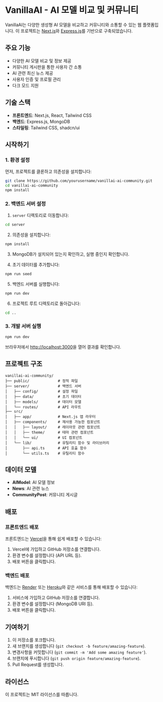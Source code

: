 # VanillaAI - AI 모델 비교 및 커뮤니티

VanillaAI는 다양한 생성형 AI 모델을 비교하고 커뮤니티와 소통할 수 있는 웹 플랫폼입니다. 이 프로젝트는 [Next.js](https://nextjs.org)와 [Express.js](https://expressjs.com)를 기반으로 구축되었습니다.

## 주요 기능

- 다양한 AI 모델 비교 및 정보 제공
- 커뮤니티 게시판을 통한 사용자 간 소통
- AI 관련 최신 뉴스 제공
- 사용자 인증 및 프로필 관리
- 다크 모드 지원

## 기술 스택

- **프론트엔드**: Next.js, React, Tailwind CSS
- **백엔드**: Express.js, MongoDB
- **스타일링**: Tailwind CSS, shadcn/ui

## 시작하기

### 1. 환경 설정

먼저, 프로젝트를 클론하고 의존성을 설치합니다:

```bash
git clone https://github.com/yourusername/vanillai-ai-community.git
cd vanillai-ai-community
npm install
```

### 2. 백엔드 서버 설정

1. `server` 디렉토리로 이동합니다:

```bash
cd server
```

2. 의존성을 설치합니다:

```bash
npm install
```

3. MongoDB가 설치되어 있는지 확인하고, 실행 중인지 확인합니다.

4. 초기 데이터를 추가합니다:

```bash
npm run seed
```

5. 백엔드 서버를 실행합니다:

```bash
npm run dev
```

6. 프로젝트 루트 디렉토리로 돌아갑니다:

```bash
cd ..
```

### 3. 개발 서버 실행

```bash
npm run dev
```

브라우저에서 [http://localhost:3000](http://localhost:3000)을 열어 결과를 확인합니다.

## 프로젝트 구조

```
vanillai-ai-community/
├── public/             # 정적 파일
├── server/             # 백엔드 서버
│   ├── config/         # 설정 파일
│   ├── data/           # 초기 데이터
│   ├── models/         # 데이터 모델
│   └── routes/         # API 라우트
├── src/
│   ├── app/            # Next.js 앱 라우터
│   ├── components/     # 재사용 가능한 컴포넌트
│   │   ├── layout/     # 레이아웃 관련 컴포넌트
│   │   ├── theme/      # 테마 관련 컴포넌트
│   │   └── ui/         # UI 컴포넌트
│   └── lib/            # 유틸리티 함수 및 라이브러리
│       ├── api.ts      # API 호출 함수
│       └── utils.ts    # 유틸리티 함수
```

## 데이터 모델

- **AIModel**: AI 모델 정보
- **News**: AI 관련 뉴스
- **CommunityPost**: 커뮤니티 게시글

## 배포

### 프론트엔드 배포

프론트엔드는 [Vercel](https://vercel.com)을 통해 쉽게 배포할 수 있습니다:

1. Vercel에 가입하고 GitHub 저장소를 연결합니다.
2. 환경 변수를 설정합니다 (API URL 등).
3. 배포 버튼을 클릭합니다.

### 백엔드 배포

백엔드는 [Render](https://render.com) 또는 [Heroku](https://heroku.com)와 같은 서비스를 통해 배포할 수 있습니다:

1. 서비스에 가입하고 GitHub 저장소를 연결합니다.
2. 환경 변수를 설정합니다 (MongoDB URI 등).
3. 배포 버튼을 클릭합니다.

## 기여하기

1. 이 저장소를 포크합니다.
2. 새 브랜치를 생성합니다 (`git checkout -b feature/amazing-feature`).
3. 변경사항을 커밋합니다 (`git commit -m 'Add some amazing feature'`).
4. 브랜치에 푸시합니다 (`git push origin feature/amazing-feature`).
5. Pull Request를 생성합니다.

## 라이선스

이 프로젝트는 MIT 라이선스를 따릅니다.
